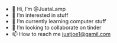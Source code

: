 - 👋 Hi, I’m @JuataLamp
- 👀 I’m interested in stuff
- 🌱 I’m currently learning computer stuff
- 💞️ I’m looking to collaborate on tinder
- 📫 How to reach me juatjoe1@gamil.com

<!---
JuataLamp/JuataLamp is a ✨ special ✨ repository because its `README.md` (this file) appears on your GitHub profile.
You can click the Preview link to take a look at your changes.
--->
